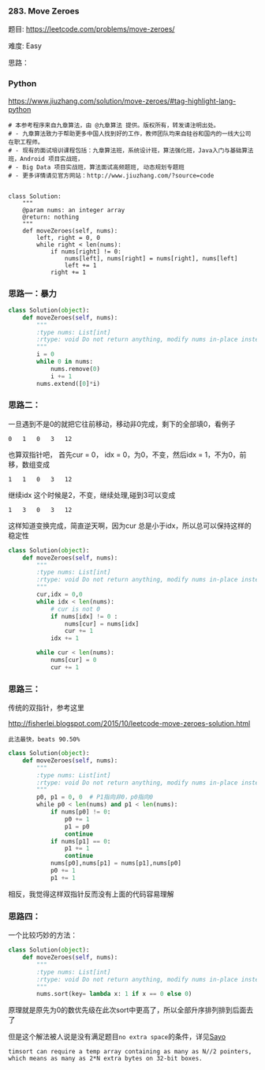 ### 283. Move Zeroes


题目:
<https://leetcode.com/problems/move-zeroes/>


难度:
Easy


思路：

### Python

https://www.jiuzhang.com/solution/move-zeroes/#tag-highlight-lang-python

```
# 本参考程序来自九章算法，由 @九章算法 提供。版权所有，转发请注明出处。
# - 九章算法致力于帮助更多中国人找到好的工作，教师团队均来自硅谷和国内的一线大公司在职工程师。
# - 现有的面试培训课程包括：九章算法班，系统设计班，算法强化班，Java入门与基础算法班，Android 项目实战班，
# - Big Data 项目实战班，算法面试高频题班, 动态规划专题班
# - 更多详情请见官方网站：http://www.jiuzhang.com/?source=code


class Solution:
    """
    @param nums: an integer array
    @return: nothing
    """
    def moveZeroes(self, nums):
        left, right = 0, 0
        while right < len(nums):
            if nums[right] != 0:
                nums[left], nums[right] = nums[right], nums[left]
                left += 1
            right += 1
```



### 思路一：暴力

```python
class Solution(object):
    def moveZeroes(self, nums):
        """
        :type nums: List[int]
        :rtype: void Do not return anything, modify nums in-place instead.
        """
        i = 0
        while 0 in nums:
            nums.remove(0)
            i += 1
        nums.extend([0]*i)
```

### 思路二：

一旦遇到不是0的就把它往前移动，移动非0完成，剩下的全部填0，看例子



```
0	1	0	3	12

```

也算双指针吧，
首先cur = 0， idx = 0，为0，不变，然后idx = 1，不为0，前移，数组变成

```
1	1	0	3	12
```

继续idx 这个时候是2，不变，继续处理,碰到3可以变成

```
1	3	0	3	12
```
这样知道变换完成，简直逆天啊，因为cur 总是小于idx，所以总可以保持这样的稳定性


```python
class Solution(object):
    def moveZeroes(self, nums):
        """
        :type nums: List[int]
        :rtype: void Do not return anything, modify nums in-place instead.
        """
        cur,idx = 0,0         
        while idx < len(nums):
        	# cur is not 0
        	if nums[idx] != 0 :
        		nums[cur] = nums[idx]
        		cur += 1
        	idx += 1

        while cur < len(nums):
        	nums[cur] = 0
        	cur += 1

```


### 思路三：

传统的双指针，参考这里

<http://fisherlei.blogspot.com/2015/10/leetcode-move-zeroes-solution.html>

```此法最快，beats 90.50%```

```python
class Solution(object):
    def moveZeroes(self, nums):
        """
        :type nums: List[int]
        :rtype: void Do not return anything, modify nums in-place instead.
        """
        p0, p1 = 0, 0  # P1指向非0，p0指向0
        while p0 < len(nums) and p1 < len(nums):
        	if nums[p0] != 0:
        		p0 += 1
        		p1 = p0
        		continue
        	if nums[p1] == 0:
        		p1 += 1
        		continue
        	nums[p0],nums[p1] = nums[p1],nums[p0]
        	p0 += 1
        	p1 += 1
```

相反，我觉得这样双指针反而没有上面的代码容易理解

### 思路四：

一个比较巧妙的方法：
```python
class Solution(object):
    def moveZeroes(self, nums):
        """
        :type nums: List[int]
        :rtype: void Do not return anything, modify nums in-place instead.
        """
        nums.sort(key= lambda x: 1 if x == 0 else 0)
```
原理就是原先为0的数优先级在此次sort中更高了，所以全部升序排列排到后面去了

但是这个解法被人说是没有满足题目```no extra space```的条件，详见[Sayo](https://leetcode.com/problems/move-zeroes/discuss/72074/)
```
timsort can require a temp array containing as many as N//2 pointers, which means as many as 2*N extra bytes on 32-bit boxes.
```


